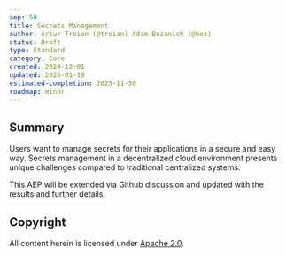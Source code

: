 ```yaml
---
aep: 50
title: Secrets Management
author: Artur Troian (@troian) Adam Bozanich (@boz)
status: Draft
type: Standard
category: Core
created: 2024-12-01
updated: 2025-01-10
estimated-completion: 2025-11-30
roadmap: minor
---
```


## Summary

Users want to manage secrets for their applications in a secure and easy way.
Secrets management in a decentralized cloud environment presents unique challenges compared to traditional centralized systems.

This AEP will be extended via Github discussion and updated with the results and further details.

## Copyright

All content herein is licensed under [Apache 2.0](https://www.apache.org/licenses/LICENSE-2.0).
